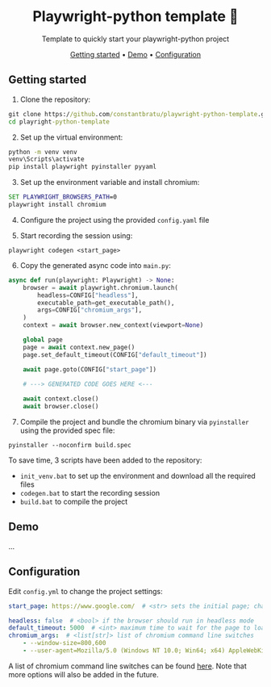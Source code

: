 <div align="center">

# Playwright-python template 🍪

Template to quickly start your playwright-python project

[Getting started](#getting-started) •
[Demo](#demo) •
[Configuration](#configuration) 

</div>

## Getting started

1. Clone the repository:
```cmd
git clone https://github.com/constantbratu/playwright-python-template.git
cd playright-python-template
```

2. Set up the virtual environment:
```cmd
python -m venv venv
venv\Scripts\activate
pip install playwright pyinstaller pyyaml
```

3. Set up the environment variable and install chromium:
```cmd
SET PLAYWRIGHT_BROWSERS_PATH=0
playwright install chromium
```

4. Configure the project using the provided `config.yaml` file

5. Start recording the session using:
```
playwright codegen <start_page>
```

6. Copy the generated async code into `main.py`:

```python
async def run(playwright: Playwright) -> None:
    browser = await playwright.chromium.launch(
        headless=CONFIG["headless"],
        executable_path=get_executable_path(),
        args=CONFIG["chromium_args"],
    )
    context = await browser.new_context(viewport=None)

    global page
    page = await context.new_page()
    page.set_default_timeout(CONFIG["default_timeout"])

    await page.goto(CONFIG["start_page"])
    
    # ---> GENERATED CODE GOES HERE <---

    await context.close()
    await browser.close()
```

7. Compile the project and bundle the chromium binary via `pyinstaller` using the provided spec file:
```
pyinstaller --noconfirm build.spec
```

To save time, 3 scripts have been added to the repository:

- `init_venv.bat` to set up the environment and download all the required files
- `codegen.bat` to start the recording session
- `build.bat` to compile the project

## Demo
...

## Configuration

Edit `config.yml` to change the project settings:

```yaml
start_page: https://www.google.com/  # <str> sets the initial page; changing this key will also affect `codegen.bat`

headless: false  # <bool> if the browser should run in headless mode
default_timeout: 5000  # <int> maximum time to wait for the page to load (in milliseconds)
chromium_args:  # <list[str]> list of chromium command line switches
    - --window-size=800,600
    - --user-agent=Mozilla/5.0 (Windows NT 10.0; Win64; x64) AppleWebKit/537.36 (KHTML, like Gecko) Chrome/74.0.3729.169 Safari/537.36
```
A list of chromium command line switches can be found [here](https://peter.sh/experiments/chromium-command-line-switches/). Note that more options will also be added in the future.
